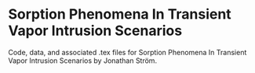 # Sorption Phenomena In Transient Vapor Intrusion Scenarios
Code, data, and associated .tex files for Sorption Phenomena In Transient Vapor Intrusion Scenarios by Jonathan Ström.
